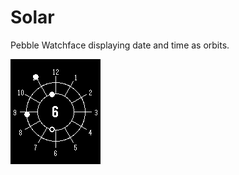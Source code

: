 Solar
=====

Pebble Watchface displaying date and time as orbits.

![alt tag](https://raw.githubusercontent.com/joliva/solar/master/pebble-screenshot.png)
